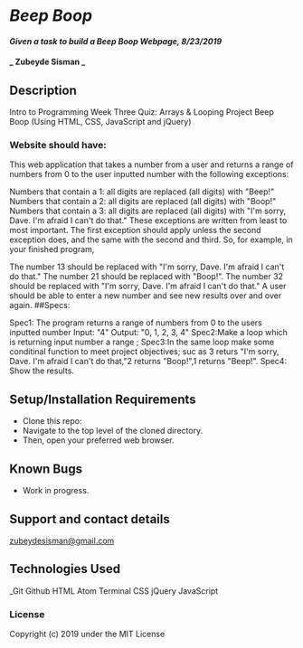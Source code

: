 # _Beep Boop_

#### _Given a task to build a Beep Boop Webpage, 8/23/2019_
#### _ Zubeyde Sisman _

## Description
Intro to Programming Week Three Quiz: Arrays & Looping Project
Beep Boop (Using HTML, CSS, JavaScript and jQuery)

### Website should have:
This web application that takes a number from a user and returns a range of numbers from 0 to the user inputted number with the following exceptions:

Numbers that contain a 1: all digits are replaced (all digits) with "Beep!"
Numbers that contain a 2: all digits are replaced (all digits) with "Boop!"
Numbers that contain a 3: all digits are replaced (all digits) with "I'm sorry, Dave. I'm afraid I can't do that."
These exceptions are written from least to most important. The first exception should apply unless the second exception does, and the same with the second and third. So, for example, in your finished program,

The number 13 should be replaced with "I'm sorry, Dave. I'm afraid I can't do that."
The number 21 should be replaced with "Boop!".
The number 32 should be replaced with "I'm sorry, Dave. I'm afraid I can't do that."
A user should be able to enter a new number and see new results over and over again.
##Specs:

Spec1: The program returns a range of numbers from 0 to the users inputted number
Input: "4"
Output: "0, 1, 2, 3, 4"
Spec2:Make a loop which is returning input number a range ;
Spec3:In the same loop make some conditinal function to meet project objectives; suc as 3 returs "I'm sorry, Dave. I'm afraid I can't do that,"2 returns "Boop!",1 returns "Beep!".
Spec4: Show the results.
## Setup/Installation Requirements

* Clone this repo:
* Navigate to the top level of the cloned directory.
* Then, open your preferred web browser.

## Known Bugs

* Work in progress.

## Support and contact details

 zubeydesisman@gmail.com


## Technologies Used

_Git Github  HTML Atom Terminal CSS jQuery JavaScript

### License

Copyright (c) 2019 under the MIT License
